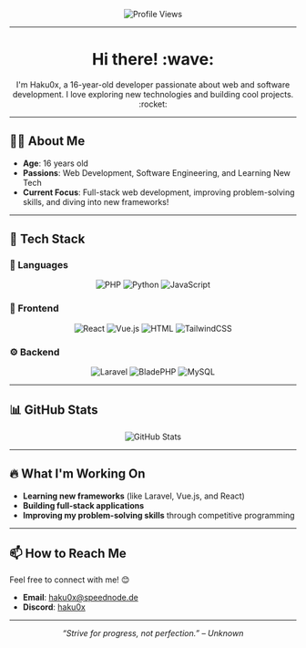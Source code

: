 <p align="center">
  <img src="https://komarev.com/ghpvc/?username=haku0x&label=Profile%20Views&color=blue&style=flat" alt="Profile Views" />
</p>

---

<h1 align="center">Hi there! :wave:</h1>

<p align="center">
  I'm Haku0x, a 16-year-old developer passionate about web and software development. I love exploring new technologies and building cool projects. :rocket:
</p>

---

## :technologist: About Me

- **Age**: 16 years old
- **Passions**: Web Development, Software Engineering, and Learning New Tech
- **Current Focus**: Full-stack web development, improving problem-solving skills, and diving into new frameworks!

---

## :rocket: Tech Stack

### :pushpin: Languages
<p align="center">
  <img src="https://img.shields.io/badge/PHP-777BB4?style=for-the-badge&logo=php&logoColor=white" alt="PHP" />
  <img src="https://img.shields.io/badge/Python-3776AB?style=for-the-badge&logo=python&logoColor=white" alt="Python" />
  <img src="https://img.shields.io/badge/JavaScript-F7DF1E?style=for-the-badge&logo=javascript&logoColor=black" alt="JavaScript" />
</p>

### :art: Frontend
<p align="center">
  <img src="https://img.shields.io/badge/React-61DAFB?style=for-the-badge&logo=react&logoColor=black" alt="React" />
  <img src="https://img.shields.io/badge/Vue.js-4FC08D?style=for-the-badge&logo=vue.js&logoColor=white" alt="Vue.js" />
  <img src="https://img.shields.io/badge/HTML-E34F26?style=for-the-badge&logo=html5&logoColor=white" alt="HTML" />
  <img src="https://img.shields.io/badge/TailwindCSS-06B6D4?style=for-the-badge&logo=tailwindcss&logoColor=white" alt="TailwindCSS" />
</p>

### ⚙ Backend
<p align="center">
  <img src="https://img.shields.io/badge/Laravel-F55247?style=for-the-badge&logo=laravel&logoColor=white" alt="Laravel" />
  <img src="https://img.shields.io/badge/BladePHP-FF2D20?style=for-the-badge&logo=laravel&logoColor=white" alt="BladePHP" />
  <img src="https://img.shields.io/badge/MySQL-4479A1?style=for-the-badge&logo=mysql&logoColor=white" alt="MySQL" />
</p>

---

## :bar_chart: GitHub Stats

<p align="center">
  <img src="https://github-readme-stats.vercel.app/api?username=haku0x&show_icons=true&theme=radical" alt="GitHub Stats" />
</p>

---

## :fire: What I'm Working On

-  **Learning new frameworks** (like Laravel, Vue.js, and React)
-  **Building full-stack applications**
-  **Improving my problem-solving skills** through competitive programming

---

## :mailbox: How to Reach Me

Feel free to connect with me! :blush:  
- **Email**: [haku0x@speednode.de](mailto:haku0x@speednode.de)
- **Discord**: [haku0x](https://discord.com/users/haku0x)


---

<p align="center">
  <i>“Strive for progress, not perfection.” – Unknown</i>
</p>


